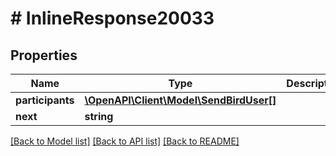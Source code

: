 # # InlineResponse20033

## Properties

Name | Type | Description | Notes
------------ | ------------- | ------------- | -------------
**participants** | [**\OpenAPI\Client\Model\SendBirdUser[]**](SendBirdUser.md) |  | [optional]
**next** | **string** |  | [optional]

[[Back to Model list]](../../README.md#models) [[Back to API list]](../../README.md#endpoints) [[Back to README]](../../README.md)
